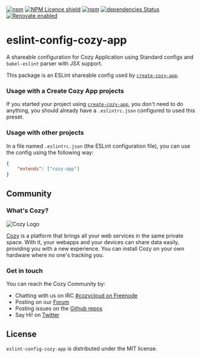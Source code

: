 [![npm](https://img.shields.io/npm/v/eslint-config-cozy-app.svg)](https://www.npmjs.com/package/eslint-config-cozy-app)
[![NPM Licence shield](https://img.shields.io/npm/l/eslint-config-cozy-app.svg)](https://github.com/CPatchane/create-cozy-app/tree/master/packages/eslint-config-cozy-app/LICENSE)
[![npm](https://img.shields.io/npm/dm/eslint-config-cozy-app.svg)]()
[![dependencies Status](https://david-dm.org/cpatchane/create-cozy-app/status.svg?path=packages/eslint-config-cozy-app)](https://david-dm.org/cpatchane/create-cozy-app?path=packages/eslint-config-cozy-app)
[![Renovate enabled](https://img.shields.io/badge/renovate-enabled-brightgreen.svg)](https://renovateapp.com/)

# eslint-config-cozy-app

A shareable configuration for Cozy Application using Standard configs and `babel-eslint` parser with JSX support.

This package is an ESLint shareable config used by [`create-cozy-app`](https://github.com/CPatchane/create-cozy-app).

### Usage with a Create Cozy App projects

If you started your project using [`create-cozy-app`](https://github.com/CPatchane/create-cozy-app), you don't need to do anything, you should already have a `.eslintrc.json` configured to used this preset.

### Usage with other projects

In a file named `.eslintrc.json` (the ESLint configuration file), you can use the config using the following way:

```json
{
    "extends": ["cozy-app"]
}
```

## Community

### What's Cozy?

![Cozy Logo](https://cdn.rawgit.com/cozy/cozy-guidelines/master/templates/cozy_logo_small.svg)

[Cozy] is a platform that brings all your web services in the same private space.  With it, your webapps and your devices can share data easily, providing you with a new experience. You can install Cozy on your own hardware where no one's tracking you.

### Get in touch

You can reach the Cozy Community by:

- Chatting with us on IRC [#cozycloud on Freenode][freenode]
- Posting on our [Forum][forum]
- Posting issues on the [Github repos][github]
- Say Hi! on [Twitter][twitter]


## License

`eslint-config-cozy-app` is distributed under the MIT license.


[cozy]: https://cozy.io "Cozy Cloud"
[freenode]: http://webchat.freenode.net/?randomnick=1&channels=%23cozycloud&uio=d4
[forum]: https://forum.cozy.io/
[github]: https://github.com/cozy/
[twitter]: https://twitter.com/cozycloud
